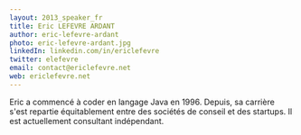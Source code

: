 ```yaml
---
layout: 2013_speaker_fr
title: Eric LEFEVRE ARDANT
author: eric-lefevre-ardant
photo: eric-lefevre-ardant.jpg
linkedIn: linkedin.com/in/ericlefevre
twitter: elefevre
email: contact@ericlefevre.net
web: ericlefevre.net
---
```


Eric a commencé à coder en langage Java en 1996. Depuis, sa carrière s'est repartie équitablement entre des sociétés de conseil et des startups. Il est actuellement consultant indépendant.